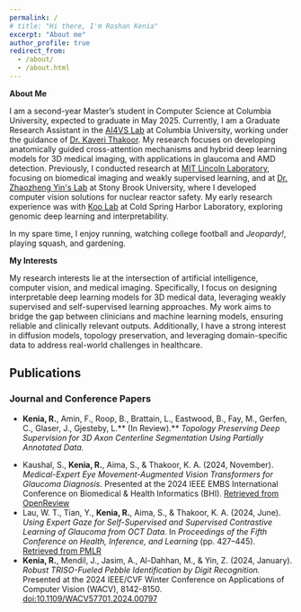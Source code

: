 ```yaml
---
permalink: /
# title: "Hi there, I'm Roshan Kenia"
excerpt: "About me"
author_profile: true
redirect_from: 
  - /about/
  - /about.html
---
```


**About Me**  

I am a second-year Master’s student in Computer Science at Columbia University, expected to graduate in May 2025. Currently, I am a Graduate Research Assistant in the [AI4VS Lab](https://www.ai4vslab.org/) at Columbia University, working under the guidance of [Dr. Kaveri Thakoor](https://www.vagelos.columbia.edu/profile/kaveri-thakoor-phd). My research focuses on developing anatomically guided cross-attention mechanisms and hybrid deep learning models for 3D medical imaging, with applications in glaucoma and AMD detection. Previously, I conducted research at [MIT Lincoln Laboratory](https://www.ll.mit.edu/r-d/biotechnology-and-human-systems/human-health-and-performance-systems), focusing on biomedical imaging and weakly supervised learning, and at [Dr. Zhaozheng Yin's Lab](https://www3.cs.stonybrook.edu/~zyin/index.htm) at Stony Brook University, where I developed computer vision solutions for nuclear reactor safety. My early research experience was with [Koo Lab](https://koolab.cshl.edu/) at Cold Spring Harbor Laboratory, exploring genomic deep learning and interpretability.  

In my spare time, I enjoy running, watching college football and *Jeopardy!*, playing squash, and gardening.  

**My Interests**  

My research interests lie at the intersection of artificial intelligence, computer vision, and medical imaging. Specifically, I focus on designing interpretable deep learning models for 3D medical data, leveraging weakly supervised and self-supervised learning approaches. My work aims to bridge the gap between clinicians and machine learning models, ensuring reliable and clinically relevant outputs. Additionally, I have a strong interest in diffusion models, topology preservation, and leveraging domain-specific data to address real-world challenges in healthcare.  

**Publications**  
---  

### **Journal and Conference Papers**  

- **Kenia, R.**, Amin, F., Roop, B., Brattain, L., Eastwood, B., Fay, M., Gerfen, C., Glaser, J., Gjesteby, L.** (In Review).** *Topology Preserving Deep Supervision for 3D Axon Centerline Segmentation Using Partially Annotated Data.*  
<!-- - **Kenia, R.**, Li, A., Srivastava, R., Thakoor, K. A.** (In Review).** *AI-CNet3D: An Anatomically-Informed Cross-Attention Network for Enhanced Glaucoma Detection and Interpretability in 3D OCT Volumes.*   -->
- Kaushal, S., **Kenia, R.**, Aima, S., & Thakoor, K. A. (2024, November). *Medical-Expert Eye Movement-Augmented Vision Transformers for Glaucoma Diagnosis.* Presented at the 2024 IEEE EMBS International Conference on Biomedical & Health Informatics (BHI). [Retrieved from OpenReview](https://openreview.net/pdf?id=VLswaTSjiA)  
- Lau, W. T., Tian, Y., **Kenia, R.**, Aima, S., & Thakoor, K. A. (2024, June). *Using Expert Gaze for Self-Supervised and Supervised Contrastive Learning of Glaucoma from OCT Data.* In *Proceedings of the Fifth Conference on Health, Inference, and Learning* (pp. 427–445). [Retrieved from PMLR](https://proceedings.mlr.press/v248/lau24a.html)  
- **Kenia, R.**, Mendil, J., Jasim, A., Al-Dahhan, M., & Yin, Z. (2024, January). *Robust TRISO-Fueled Pebble Identification by Digit Recognition.* Presented at the 2024 IEEE/CVF Winter Conference on Applications of Computer Vision (WACV), 8142-8150. [doi:10.1109/WACV57701.2024.00797](doi:10.1109/WACV57701.2024.00797)